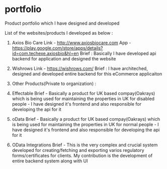 # portfolio
Product portfolio which I have designed and developed

List of the websites/products I developed as below :

1. Axios Bio Care
   Link - http://www.axiosbiocare.com
   App - https://play.google.com/store/apps/details?id=com.techexe.axiosbio&hl=en
   Brief : Basically I have developed api backend for application and designed the website

2. Wishrows
  Link - https://wishrows.com/
  Brief : I have architeched, designed and developed entire backend for this eCommerce applicaiton

3.  Other Products(Private to organization) :
  1.  Effectable
    Brief - Basically a product for UK based compay(Oakrays) which is being used for maintaining the properties in UK for disabled people
          - I have designed it's frontend and also responsible for developing the api for it

  2.  oData
    Brief - Basically a product for UK based compay(Oakrays) which is being used for maintaining the properties in UK for normal people
          - I have designed it's frontend and also responsible for developing the api for it

  3.  OData Integrations
    Brief - This is the very complex and crucial system developed for creating/fetching and exporting varios regulatory forms/certificates for clients. My contribution is the development of entire backend system along with UI
